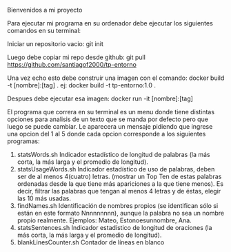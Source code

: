Bienvenidos a mi proyecto

Para ejecutar mi programa en su ordenador debe ejecutar los siguientes comandos en su terminal:

Iniciar un repositorio vacio:
git init

Luego debe copiar mi repo desde github:
git pull https://github.com/santiagof2000/tp-entorno

Una vez echo esto debe construir una imagen con el comando:
docker build -t [nombre]:[tag] .
ej: docker build -t tp-entorno:1.0 .

Despues debe ejecutar esa imagen:
docker run -it [nombre]:[tag]

El programa que correra en su terminal es un menu donde tiene distintas opciones para analisis de un texto que se manda por defecto pero que luego se puede cambiar.
Le aparecera un mensaje pidiendo que ingrese una opcion del 1 al 5 donde cada opcion corresponde a los siguientes programas:
1. statsWords.sh
Indicador estadístico de longitud de palabras (la más corta, la más larga y el
promedio de longitud).
2. statsUsageWords.sh
Indicador estadístico de uso de palabras, deben ser de al menos 4(cuatro)
letras. (mostrar un Top Ten de estas palabras ordenadas desde la que tiene
más apariciones a la que tiene menos). Es decir, filtrar las palabras que
tengan al menos 4 letras y de éstas, elegir las 10 más usadas.
3. findNames.sh
Identificación de nombres propios (se identifican sólo si están en este formato
Nnnnnnnnn), aunque la palabra no sea un nombre propio realmente.
Ejemplos: Mateo, Estonoesunnombre, Ana.
4. statsSentences.sh
Indicador estadístico de longitud de oraciones (la más corta, la más larga y el
promedio de longitud).
5. blankLinesCounter.sh
Contador de líneas en blanco

 

